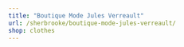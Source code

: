 ```yaml
---
title: "Boutique Mode Jules Verreault"
url: /sherbrooke/boutique-mode-jules-verreault/
shop: clothes
---
```

